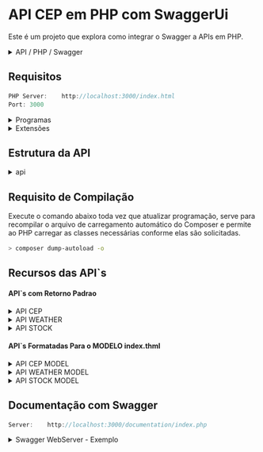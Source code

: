 

# API CEP em PHP com SwaggerUi
Este é um projeto que explora como integrar o Swagger a APIs em PHP.
<details>
<summary>API / PHP / Swagger</summary>

    API -(Interface de Programação de Aplicativos): É um conjunto de regras modelo REST utiliza os métodos HTTP (GET, POST, PUT, DELETE, etc.) que permite que diferentes softwares se comuniquem, frequentemente usando o formato JSON para transmitir informações.

    PHP (Hypertext Preprocessor): Uma linguagem de programação de código aberto usada para o desenvolvimento web, ideal para criar páginas da web dinâmicas e interagir com APIs.

    Swagger: Uma estrutura de código aberto que simplifica o desenvolvimento, documentação e teste de APIs, fornecendo uma interface amigável (Swagger UI) e gerando automaticamente documentação detalhada.

</details>

## Requisitos

```typescript
PHP Server:    http://localhost:3000/index.html
Port: 3000
```

<details>



<summary>Programas</summary>

1. [Visual Studio C++](https://learn.microsoft.com/pt-br/cpp/windows/latest-supported-vc-redist?view=msvc-170)
2. [Visual Studio Code](https://code.visualstudio.com/download)
3. [PHP](https://www.php.net/downloads)
4. [Composer](https://getcomposer.org/download/)
5. [Swagger UI](https://swagger.io/tools/swagger-ui/download/)

</details>

<details>
<summary>Extensões</summary>

- [PHP Create Class](https://marketplace.visualstudio.com/items?itemName=jaguadoromero.vscode-php-create-class)
- [PHP Intelephense](https://marketplace.visualstudio.com/items?itemName=bmewburn.vscode-intelephense-client)
- [PHP IntelliSense](https://marketplace.visualstudio.com/items?itemName=zobo.php-intellisense)
- [PHP Namespace Resolver](https://marketplace.visualstudio.com/items?itemName=MehediDracula.php-namespace-resolver)
- [PHP Server](https://marketplace.visualstudio.com/items?itemName=brapifra.phpserver)
- [PHP Snippets](https://marketplace.visualstudio.com/items?itemName=tal7aouy.php)

![Schemas com exemplos e descrição](api/images/extensoes.png)

</details>

## Estrutura da API

<details>
<summary>api</summary>

```typescript
   api\
    │
    ├── \documentation\
    │     ├── api.php
    │     └── index.php
    │
    ├── +\images\
    │
    ├── \src\
    │     ├── \cep\
    │     │      └── Cep.php
    │     │      └── index.php
    │     │
    │     ├── \helpers\
    │     │       └── headers.php
    │     │       └── index.php
    │     │
    │     ├── \stock\
    │     │      └── stock.php
    │     │      └── index.php
    │     │
    │     ├── \weather\
    │             └── Weathers.php
    │             └── index.php
    │
    ├── +\swagger-ui\
    │
    ├── +\vendor\
    │
    ├── \web\
    │     ├── \css
    │     │     └── style.css
    │     └── \js
    │           └── script.js
    │
    ├── composer.json
    ├── composer.lock
    ├── estrutura.txt
    ├── index.html
    ├── licence
    └── readme.md
```

</details>

## Requisito de Compilação
Execute o comando abaixo toda vez que atualizar programação, serve para recompilar o arquivo de carregamento automático do Composer e permite ao PHP carregar as classes necessárias conforme elas são solicitadas.

```bash
> composer dump-autoload -o
```


## Recursos das API`s



#### API`s com Retorno Padrao

<details>
<summary>API CEP</summary>

```typescript

POST:       http://localhost:3000/src/cep/
HEADERS:    content-type: application/json
CONTENT:    {"cep": "01156050"}
_________________________________________________________________

CODE:200 - SUCESS

CONTENT:
{
    "Cep": "01156050",
    "Tipo": "Avenida",
    "Nome": "Doutor Adolpho Pinto",
    "Endereco": "Avenida Doutor Adolpho Pinto",
    "Estado": "SP",
    "Distrito": "Barra Funda",
    "Latitude": "-23.52982",
    "Longitude": "-46.66597",
    "Cidade": "S\u00e3o Paulo",
    "DDD": "11"
}
_________________________________________________________________
CODE:400 - INVALID

CONTENT:
{

}
_________________________________________________________________
CODE:404 - NOT FOUND

CONTENT:
{

}
_________________________________________________________________

```
</details>

<details>
<summary>API WEATHER</summary>

```typescript

POST:       http://localhost:3000/src/weather/
HEADERS:    content-type: application/json
CONTENT:    {
              "lat": -23.52982,
              "lon": -46.66597	
            }
_________________________________________________________________

CODE:200 - SUCESS

CONTENT:
{
    "cod": "200",
    "message": 0,
    "cnt": 40,
    "list": [{
        "dt": 1698354000,
        "main": {
            "temp": 19.9,
            "feels_like": 20.24,
            "temp_min": 18.19,
            "temp_max": 19.9,
            "pressure": 1010,
            "sea_level": 1010,
            "grnd_level": 926,
            "humidity": 88,
            "temp_kf": 1.71
        },
        "weather": [{
            "id": 500,
            "main": "Rain",
            "description": "chuva leve",
            "icon": "10d"
        }],
        "clouds": {
            "all": 83
        },
        "wind": {
            "speed": 3.62,
            "deg": 132,
            "gust": 5.23
        },
        "visibility": 196,
        "pop": 0.72,
        "rain": {
            "3h": 0.45
        },
        "sys": {
            "pod": "d"
        },
        "dt_txt": "2023-10-26 21:00:00"
    }, ....
_________________________________________________________________
CODE:400 - INVALID

CONTENT:
{

}
_________________________________________________________________
CODE:404 - NOT FOUND

CONTENT:
{

}
_________________________________________________________________

```
</details>


<details>
<summary>API STOCK</summary>

```typescript

POST:       http://localhost:3000/src/stock/
HEADERS:    content-type: application/json
CONTENT:    {
	            "stock": "VALE3" 
            }
_________________________________________________________________

CODE:200 - SUCESS

CONTENT:
{
    "Meta Data": {
        "1. Information": "Daily Prices (open, high, low, close) and Volumes",
        "2. Symbol": "VALE3.SA",
        "3. Last Refreshed": "2023-10-25",
        "4. Output Size": "Compact",
        "5. Time Zone": "US\/Eastern"
    },
    "Time Series (Daily)": {
        "2023-10-25": {
            "1. open": "64.7000",
            "2. high": "65.1800",
            "3. low": "63.7500",
            "4. close": "63.9300",
            "5. volume": "26007900"
        },
        "2023-10-24": {
            "1. open": "64.0000",
            "2. high": "64.2700",
            "3. low": "63.5700",
            "4. close": "63.9900",
            "5. volume": "21716800"
        }, ...

}
_________________________________________________________________
CODE:400 - INVALID

CONTENT:
{

}
_________________________________________________________________
CODE:404 - NOT FOUND

CONTENT:
{

}
_________________________________________________________________

```
</details>


#### API`s Formatadas Para o MODELO index.thml 

<details>
<summary>API CEP MODEL</summary>

```typescript

POST:       http://localhost:3000/src/cep/model/
HEADERS:    content-type: application/json
CONTENT:    {"cep": "01156050"}
_________________________________________________________________

CODE:200 - SUCESS

CONTENT:
{
    "Cep": "01156050",
    "Tipo": "Avenida",
    "Nome": "Doutor Adolpho Pinto",
    "Endereco": "Avenida Doutor Adolpho Pinto",
    "Estado": "SP",
    "Distrito": "Barra Funda",
    "Latitude": "-23.52982",
    "Longitude": "-46.66597",
    "Cidade": "S\u00e3o Paulo",
    "DDD": "11"
}
_________________________________________________________________
CODE:400 - INVALID

CONTENT:
{

}
_________________________________________________________________
CODE:404 - NOT FOUND

CONTENT:
{

}
_________________________________________________________________

```
</details>

<details>
<summary>API WEATHER MODEL</summary>

```typescript

POST:       http://localhost:3000/src/weather/
HEADERS:    content-type: application/json
CONTENT:    {
              "lat": -23.52982,
              "lon": -46.66597	
            }
_________________________________________________________________

CODE:200 - SUCESS

CONTENT:
{
    "cod": "200",
    "message": 0,
    "cnt": 40,
    "list": [{
        "dt": 1698354000,
        "main": {
            "temp": 19.9,
            "feels_like": 20.24,
            "temp_min": 18.19,
            "temp_max": 19.9,
            "pressure": 1010,
            "sea_level": 1010,
            "grnd_level": 926,
            "humidity": 88,
            "temp_kf": 1.71
        },
        "weather": [{
            "id": 500,
            "main": "Rain",
            "description": "chuva leve",
            "icon": "10d"
        }],
        "clouds": {
            "all": 83
        },
        "wind": {
            "speed": 3.62,
            "deg": 132,
            "gust": 5.23
        },
        "visibility": 196,
        "pop": 0.72,
        "rain": {
            "3h": 0.45
        },
        "sys": {
            "pod": "d"
        },
        "dt_txt": "2023-10-26 21:00:00"
    }, ....
_________________________________________________________________
CODE:400 - INVALID

CONTENT:
{

}
_________________________________________________________________
CODE:404 - NOT FOUND

CONTENT:
{

}
_________________________________________________________________

```
</details>


<details>
<summary>API STOCK MODEL</summary>

```typescript

POST:       http://localhost:3000/src/stock/
HEADERS:    content-type: application/json
CONTENT:    {
	            "stock": "VALE3" 
            }
_________________________________________________________________

CODE:200 - SUCESS

CONTENT:
{
    "Meta Data": {
        "1. Information": "Daily Prices (open, high, low, close) and Volumes",
        "2. Symbol": "VALE3.SA",
        "3. Last Refreshed": "2023-10-25",
        "4. Output Size": "Compact",
        "5. Time Zone": "US\/Eastern"
    },
    "Time Series (Daily)": {
        "2023-10-25": {
            "1. open": "64.7000",
            "2. high": "65.1800",
            "3. low": "63.7500",
            "4. close": "63.9300",
            "5. volume": "26007900"
        },
        "2023-10-24": {
            "1. open": "64.0000",
            "2. high": "64.2700",
            "3. low": "63.5700",
            "4. close": "63.9900",
            "5. volume": "21716800"
        }, ...

}
_________________________________________________________________
CODE:400 - INVALID

CONTENT:
{

}
_________________________________________________________________
CODE:404 - NOT FOUND

CONTENT:
{

}
_________________________________________________________________

```
</details>




## Documentação com Swagger

```typescript
Server:    http://localhost:3000/documentation/index.php
```
<details>
<summary>Swagger WebServer - Exemplo</summary>


![Swagger WebServer ](images/SwaggerUi.png)
</details>
